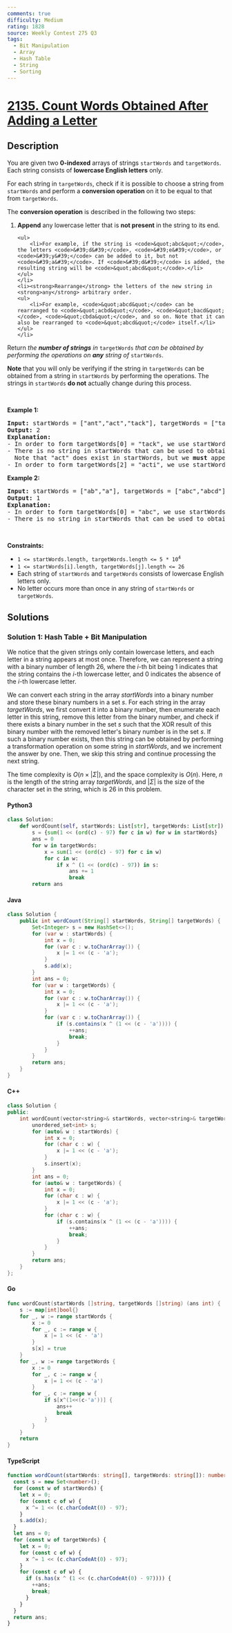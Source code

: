 ```yaml
---
comments: true
difficulty: Medium
rating: 1828
source: Weekly Contest 275 Q3
tags:
  - Bit Manipulation
  - Array
  - Hash Table
  - String
  - Sorting
---
```


<!-- problem:start -->

# [2135. Count Words Obtained After Adding a Letter](https://leetcode.com/problems/count-words-obtained-after-adding-a-letter)


## Description

<!-- description:start -->

<p>You are given two <strong>0-indexed</strong> arrays of strings <code>startWords</code> and <code>targetWords</code>. Each string consists of <strong>lowercase English letters</strong> only.</p>

<p>For each string in <code>targetWords</code>, check if it is possible to choose a string from <code>startWords</code> and perform a <strong>conversion operation</strong> on it to be equal to that from <code>targetWords</code>.</p>

<p>The <strong>conversion operation</strong> is described in the following two steps:</p>

<ol>
	<li><strong>Append</strong> any lowercase letter that is <strong>not present</strong> in the string to its end.

    <ul>
    	<li>For example, if the string is <code>&quot;abc&quot;</code>, the letters <code>&#39;d&#39;</code>, <code>&#39;e&#39;</code>, or <code>&#39;y&#39;</code> can be added to it, but not <code>&#39;a&#39;</code>. If <code>&#39;d&#39;</code> is added, the resulting string will be <code>&quot;abcd&quot;</code>.</li>
    </ul>
    </li>
    <li><strong>Rearrange</strong> the letters of the new string in <strong>any</strong> arbitrary order.
    <ul>
    	<li>For example, <code>&quot;abcd&quot;</code> can be rearranged to <code>&quot;acbd&quot;</code>, <code>&quot;bacd&quot;</code>, <code>&quot;cbda&quot;</code>, and so on. Note that it can also be rearranged to <code>&quot;abcd&quot;</code> itself.</li>
    </ul>
    </li>

</ol>

<p>Return <em>the <strong>number of strings</strong> in </em><code>targetWords</code><em> that can be obtained by performing the operations on <strong>any</strong> string of </em><code>startWords</code>.</p>

<p><strong>Note</strong> that you will only be verifying if the string in <code>targetWords</code> can be obtained from a string in <code>startWords</code> by performing the operations. The strings in <code>startWords</code> <strong>do not</strong> actually change during this process.</p>

<p>&nbsp;</p>
<p><strong class="example">Example 1:</strong></p>

<pre>
<strong>Input:</strong> startWords = [&quot;ant&quot;,&quot;act&quot;,&quot;tack&quot;], targetWords = [&quot;tack&quot;,&quot;act&quot;,&quot;acti&quot;]
<strong>Output:</strong> 2
<strong>Explanation:</strong>
- In order to form targetWords[0] = &quot;tack&quot;, we use startWords[1] = &quot;act&quot;, append &#39;k&#39; to it, and rearrange &quot;actk&quot; to &quot;tack&quot;.
- There is no string in startWords that can be used to obtain targetWords[1] = &quot;act&quot;.
  Note that &quot;act&quot; does exist in startWords, but we <strong>must</strong> append one letter to the string before rearranging it.
- In order to form targetWords[2] = &quot;acti&quot;, we use startWords[1] = &quot;act&quot;, append &#39;i&#39; to it, and rearrange &quot;acti&quot; to &quot;acti&quot; itself.
</pre>

<p><strong class="example">Example 2:</strong></p>

<pre>
<strong>Input:</strong> startWords = [&quot;ab&quot;,&quot;a&quot;], targetWords = [&quot;abc&quot;,&quot;abcd&quot;]
<strong>Output:</strong> 1
<strong>Explanation:</strong>
- In order to form targetWords[0] = &quot;abc&quot;, we use startWords[0] = &quot;ab&quot;, add &#39;c&#39; to it, and rearrange it to &quot;abc&quot;.
- There is no string in startWords that can be used to obtain targetWords[1] = &quot;abcd&quot;.
</pre>

<p>&nbsp;</p>
<p><strong>Constraints:</strong></p>

<ul>
	<li><code>1 &lt;= startWords.length, targetWords.length &lt;= 5 * 10<sup>4</sup></code></li>
	<li><code>1 &lt;= startWords[i].length, targetWords[j].length &lt;= 26</code></li>
	<li>Each string of <code>startWords</code> and <code>targetWords</code> consists of lowercase English letters only.</li>
	<li>No letter occurs more than once in any string of <code>startWords</code> or <code>targetWords</code>.</li>
</ul>

<!-- description:end -->

## Solutions

<!-- solution:start -->

### Solution 1: Hash Table + Bit Manipulation

We notice that the given strings only contain lowercase letters, and each letter in a string appears at most once. Therefore, we can represent a string with a binary number of length $26$, where the $i$-th bit being $1$ indicates that the string contains the $i$-th lowercase letter, and $0$ indicates the absence of the $i$-th lowercase letter.

We can convert each string in the array $\textit{startWords}$ into a binary number and store these binary numbers in a set $\textit{s}$. For each string in the array $\textit{targetWords}$, we first convert it into a binary number, then enumerate each letter in this string, remove this letter from the binary number, and check if there exists a binary number in the set $\textit{s}$ such that the XOR result of this binary number with the removed letter's binary number is in the set $\textit{s}$. If such a binary number exists, then this string can be obtained by performing a transformation operation on some string in $\textit{startWords}$, and we increment the answer by one. Then, we skip this string and continue processing the next string.

The time complexity is $O(n \times |\Sigma|)$, and the space complexity is $O(n)$. Here, $n$ is the length of the string array $\textit{targetWords}$, and $|\Sigma|$ is the size of the character set in the string, which is $26$ in this problem.

<!-- tabs:start -->

#### Python3

```python
class Solution:
    def wordCount(self, startWords: List[str], targetWords: List[str]) -> int:
        s = {sum(1 << (ord(c) - 97) for c in w) for w in startWords}
        ans = 0
        for w in targetWords:
            x = sum(1 << (ord(c) - 97) for c in w)
            for c in w:
                if x ^ (1 << (ord(c) - 97)) in s:
                    ans += 1
                    break
        return ans
```

#### Java

```java
class Solution {
    public int wordCount(String[] startWords, String[] targetWords) {
        Set<Integer> s = new HashSet<>();
        for (var w : startWords) {
            int x = 0;
            for (var c : w.toCharArray()) {
                x |= 1 << (c - 'a');
            }
            s.add(x);
        }
        int ans = 0;
        for (var w : targetWords) {
            int x = 0;
            for (var c : w.toCharArray()) {
                x |= 1 << (c - 'a');
            }
            for (var c : w.toCharArray()) {
                if (s.contains(x ^ (1 << (c - 'a')))) {
                    ++ans;
                    break;
                }
            }
        }
        return ans;
    }
}
```

#### C++

```cpp
class Solution {
public:
    int wordCount(vector<string>& startWords, vector<string>& targetWords) {
        unordered_set<int> s;
        for (auto& w : startWords) {
            int x = 0;
            for (char c : w) {
                x |= 1 << (c - 'a');
            }
            s.insert(x);
        }
        int ans = 0;
        for (auto& w : targetWords) {
            int x = 0;
            for (char c : w) {
                x |= 1 << (c - 'a');
            }
            for (char c : w) {
                if (s.contains(x ^ (1 << (c - 'a')))) {
                    ++ans;
                    break;
                }
            }
        }
        return ans;
    }
};
```

#### Go

```go
func wordCount(startWords []string, targetWords []string) (ans int) {
	s := map[int]bool{}
	for _, w := range startWords {
		x := 0
		for _, c := range w {
			x |= 1 << (c - 'a')
		}
		s[x] = true
	}
	for _, w := range targetWords {
		x := 0
		for _, c := range w {
			x |= 1 << (c - 'a')
		}
		for _, c := range w {
			if s[x^(1<<(c-'a'))] {
				ans++
				break
			}
		}
	}
	return
}
```

#### TypeScript

```ts
function wordCount(startWords: string[], targetWords: string[]): number {
  const s = new Set<number>();
  for (const w of startWords) {
    let x = 0;
    for (const c of w) {
      x ^= 1 << (c.charCodeAt(0) - 97);
    }
    s.add(x);
  }
  let ans = 0;
  for (const w of targetWords) {
    let x = 0;
    for (const c of w) {
      x ^= 1 << (c.charCodeAt(0) - 97);
    }
    for (const c of w) {
      if (s.has(x ^ (1 << (c.charCodeAt(0) - 97)))) {
        ++ans;
        break;
      }
    }
  }
  return ans;
}
```

<!-- tabs:end -->

<!-- solution:end -->

<!-- problem:end -->
